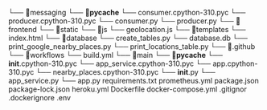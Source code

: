 
└── 📁messaging
    └── 📁__pycache__
        └── consumer.cpython-310.pyc
        └── producer.cpython-310.pyc
    └── consumer.py
    └── producer.py
└── 📁frontend
    └── 📁static
        └── 📁js
            └── geolocation.js
    └── 📁templates
        └── index.html
└── 📁database
    └── create_tables.py
    └── database.db
    └── print_google_nearby_places.py
    └── print_locations_table.py
└── 📁.github
    └── 📁workflows
        └── build.yml
└── 📁main
    └── 📁__pycache__
        └── __init__.cpython-310.pyc
        └── app_service.cpython-310.pyc
        └── app.cpython-310.pyc
        └── nearby_places.cpython-310.pyc
    └── __init__.py
    └── app_service.py
    └── app.py
requirements.txt
prometheus.yml
package.json
package-lock.json
heroku.yml
Dockerfile
docker-compose.yml
.gitignor
.dockerignore
.env